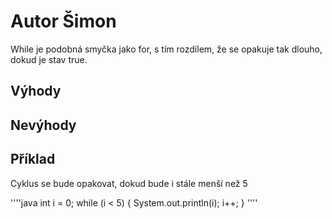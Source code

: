 # Autor Šimon

While je podobná smyčka jako for, s tím rozdílem, že se opakuje tak dlouho, dokud je stav true.

## Výhody



## Nevýhody



## Příklad

 Cyklus se bude opakovat, dokud bude i stále menší než 5

''''java
int i = 0;
while (i < 5) {
  System.out.println(i);
  i++;
}
''''
